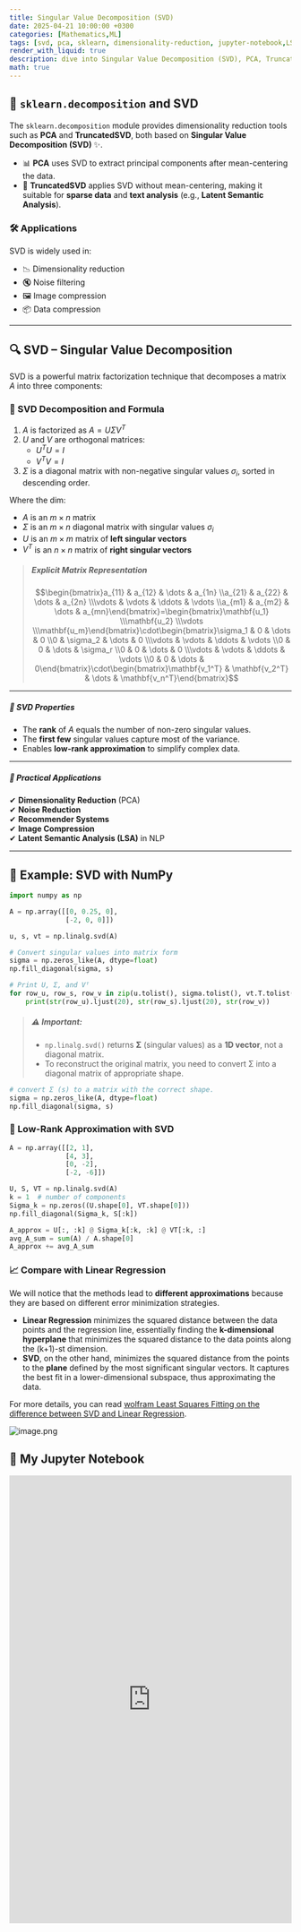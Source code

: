 ```yaml
---
title: Singular Value Decomposition (SVD)
date: 2025-04-21 10:00:00 +0300
categories: [Mathematics,ML]
tags: [svd, pca, sklearn, dimensionality-reduction, jupyter-notebook,LSA]
render_with_liquid: true
description: dive into Singular Value Decomposition (SVD), PCA, TruncatedSVD, and practical examples using NumPy and sklearn.
math: true
---
```

## 📌 `sklearn.decomposition` and SVD

The `sklearn.decomposition` module provides dimensionality reduction tools such as **PCA** and **TruncatedSVD**, both based on **Singular Value Decomposition (SVD)** ✨.

- 📊 **PCA** uses SVD to extract principal components after mean-centering the data.
- 🧠 **TruncatedSVD** applies SVD without mean-centering, making it suitable for **sparse data** and **text analysis** (e.g., **Latent Semantic Analysis**).

### 🛠️ Applications

SVD is widely used in:
- 📉 Dimensionality reduction  
- 🔇 Noise filtering  
- 🖼️ Image compression
- 📦 Data compression

---

## 🔍 SVD – Singular Value Decomposition

SVD is a powerful matrix factorization technique that decomposes a matrix $A$ into three components:

### 🧮 SVD Decomposition and Formula

1. $A$ is factorized as $A = U \Sigma V^T$
2. $U$ and $V$ are orthogonal matrices:  
   - $U^T U = I$  
   - $V^T V = I$
3. $\Sigma$ is a diagonal matrix with non-negative singular values $\sigma_i$, sorted in descending order.  


Where the dim:  
- $A$ is an $m \times n$ matrix  
- $\Sigma$ is an $m \times n$ diagonal matrix with singular values $\sigma_i$  
- $U$ is an $m \times m$ matrix of **left singular vectors**  
- $V^T$ is an $n \times n$ matrix of **right singular vectors**

> #####  Explicit Matrix Representation  
> $$\begin{bmatrix}a_{11} & a_{12} & \dots & a_{1n} \\a_{21} & a_{22} & \dots & a_{2n} \\\vdots & \vdots & \ddots & \vdots \\a_{m1} & a_{m2} & \dots & a_{mn}\end{bmatrix}=\begin{bmatrix}\mathbf{u_1} \\\mathbf{u_2} \\\vdots \\\mathbf{u_m}\end{bmatrix}\cdot\begin{bmatrix}\sigma_1 & 0 & \dots & 0 \\0 & \sigma_2 & \dots & 0 \\\vdots & \vdots & \ddots & \vdots \\0 & 0 & \dots & \sigma_r \\0 & 0 & \dots & 0 \\\vdots & \vdots & \ddots & \vdots \\0 & 0 & \dots & 0\end{bmatrix}\cdot\begin{bmatrix}\mathbf{v_1^T} & \mathbf{v_2^T} & \dots & \mathbf{v_n^T}\end{bmatrix}$$

---

##### 🔹 SVD Properties

- The **rank** of $A$ equals the number of non-zero singular values.  
- The **first few** singular values capture most of the variance.  
- Enables **low-rank approximation** to simplify complex data.

---

##### 🔹 Practical Applications

✔ **Dimensionality Reduction** (PCA)  
✔ **Noise Reduction**  
✔ **Recommender Systems**  
✔ **Image Compression**  
✔ **Latent Semantic Analysis (LSA)** in NLP

---

## 🧪 Example: SVD with NumPy

```python
import numpy as np

A = np.array([[0, 0.25, 0],
              [-2, 0, 0]])

u, s, vt = np.linalg.svd(A)

# Convert singular values into matrix form
sigma = np.zeros_like(A, dtype=float)
np.fill_diagonal(sigma, s)

# Print U, Σ, and Vᵀ
for row_u, row_s, row_v in zip(u.tolist(), sigma.tolist(), vt.T.tolist()):
    print(str(row_u).ljust(20), str(row_s).ljust(20), str(row_v))
```
> ##### ⚠️ Important:
>
> - `np.linalg.svd()` returns **Σ** (singular values) as a **1D vector**, not a diagonal matrix.  
> - To reconstruct the original matrix, you need to convert Σ into a diagonal matrix of appropriate shape.  
```python
# convert Σ (s) to a matrix with the correct shape.
sigma = np.zeros_like(A, dtype=float)
np.fill_diagonal(sigma, s)
```

### 🔄 Low-Rank Approximation with SVD

```python
A = np.array([[2, 1],
              [4, 3],
              [0, -2],
              [-2, -6]])

U, S, VT = np.linalg.svd(A)
k = 1  # number of components
Sigma_k = np.zeros((U.shape[0], VT.shape[0]))
np.fill_diagonal(Sigma_k, S[:k])

A_approx = U[:, :k] @ Sigma_k[:k, :k] @ VT[:k, :]
avg_A_sum = sum(A) / A.shape[0]
A_approx += avg_A_sum
```

### 📈 Compare with Linear Regression

We will notice that the methods lead to **different approximations** because they are based on different error minimization strategies.  
- **Linear Regression** minimizes the squared distance between the data points and the regression line, essentially finding the **k-dimensional hyperplane** that minimizes the squared distance to the data points along the (k+1)-st dimension.
- **SVD**, on the other hand, minimizes the squared distance from the points to the **plane** defined by the most significant singular vectors. It captures the best fit in a lower-dimensional subspace, thus approximating the data.

For more details, you can read [wolfram Least Squares Fitting on the difference between SVD and Linear Regression](https://mathworld.wolfram.com/LeastSquaresFitting.html).

![image.png](https://qph.cf2.quoracdn.net/main-qimg-fabbfebd213b6e560a9d2aeccc4a9e39)

## 🧾 My Jupyter Notebook  

<iframe 
  src="https://nbviewer.org/github/nisanMan/ML-Projects/blob/master/Digit%20Recognizer/Math%20for%20ML/SVD.ipynb" 
  width="100%" 
  height="800" 
  frameborder="0">
</iframe>
